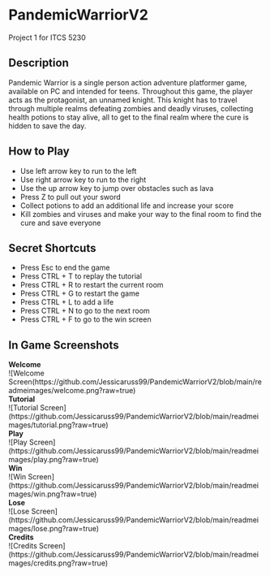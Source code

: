 <h1>PandemicWarriorV2</h1>
Project 1 for ITCS 5230
<br>

<h2>Description</h2>
<p>Pandemic Warrior is a single person action adventure platformer game, available on PC and intended for teens. Throughout this game, the player acts as the protagonist, an unnamed knight. This knight has to travel through multiple realms defeating zombies and deadly viruses, collecting health potions to stay alive, all to get to the final realm where the cure is hidden to save the day. </p>

<h2>How to Play</h2>
<ul>
  <li>Use left arrow key to run to the left</li>
   <li>Use right arrow key to run to the right</li>
   <li>Use the up arrow key to jump over obstacles such as lava</li>
   <li>Press Z to pull out your sword</li>
   <li>Collect potions to add an additional life and increase your score</li>
   <li>Kill zombies and viruses and make your way to the final room to find the cure and save everyone</li>
</ul>

<h2>Secret Shortcuts</h2>
<ul>
  <li>Press Esc to end the game</li>
  <li>Press CTRL + T to replay the tutorial</li>
  <li>Press CTRL + R to restart the current room</li>
  <li>Press CTRL + G to restart the game</li>
  <li>Press CTRL + L to add a life</li>
  <li>Press CTRL + N to go to the next room</li>
  <li>Press CTRL + F to go to the win screen</li>
</ul>

<h2>In Game Screenshots</h2>
<b>Welcome </b>
<br>
![Welcome Screen(https://github.com/Jessicaruss99/PandemicWarriorV2/blob/main/readmeimages/welcome.png?raw=true)

<br>
<b>Tutorial</b>
<br>
![Tutorial Screen](https://github.com/Jessicaruss99/PandemicWarriorV2/blob/main/readmeimages/tutorial.png?raw=true)

<br>
<b>Play</b>
<br>
![Play Screen](https://github.com/Jessicaruss99/PandemicWarriorV2/blob/main/readmeimages/play.png?raw=true)

<br>
<b>Win</b>
<br>
![Win Screen](https://github.com/Jessicaruss99/PandemicWarriorV2/blob/main/readmeimages/win.png?raw=true)

<br>
<b>Lose</b>
<br>
![Lose Screen](https://github.com/Jessicaruss99/PandemicWarriorV2/blob/main/readmeimages/lose.png?raw=true)

<br>
<b>Credits</b>
<br>
![Credits Screen](https://github.com/Jessicaruss99/PandemicWarriorV2/blob/main/readmeimages/credits.png?raw=true)
